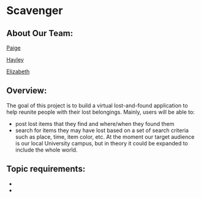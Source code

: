 # Scavenger

## About Our Team:

[Paige](../Scavenger/master/Team/Paige_Lavinio.md)

[Hayley](../Scavenger/master/Team/Hayley_Lavinio.md)

[Elizabeth](../Scavenger/master/Team/Elizabeth_Dewsnap.md)

## Overview:

The goal of this project is to build a virtual lost-and-found application to help reunite people with their lost belongings.
Mainly, users will be able to:
- post lost items that they find and where/when they found them
- search for items they may have lost based on a set of search criteria such as place, time, item color, etc.
At the moment our target audience is our local University campus, but in theory it could be expanded to include the whole world.

## Topic requirements:

- 
-

